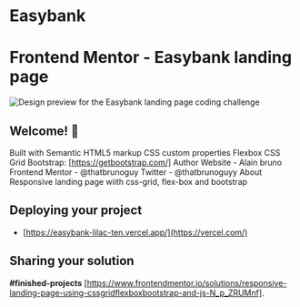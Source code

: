 # Easybank

# Frontend Mentor - Easybank landing page

![Design preview for the Easybank landing page coding challenge](./design/desktop-preview.jpg)

## Welcome! 👋

Built with
Semantic HTML5 markup
CSS custom properties
Flexbox
CSS Grid
Bootstrap: [https://getbootstrap.com/]
Author
Website - Alain bruno
Frontend Mentor - @thatbrunoguy
Twitter - @thatbrunoguyy
About
Responsive landing page wiith css-grid, flex-box and bootstrap


## Deploying your project


- [https://easybank-lilac-ten.vercel.app/](https://vercel.com/)


## Sharing your solution
**#finished-projects** [https://www.frontendmentor.io/solutions/responsive-landing-page-using-cssgridflexboxbootstrap-and-js-N_p_ZRUMnf]. 
